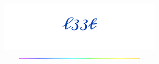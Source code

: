 <p align="center">
  <img
    src="https://raw.githubusercontent.com/73958319/73958319/main/signature.png"
  />
  <p height="500vh" align="center">
  <img
    src="https://raw.githubusercontent.com/73958319/73958319/main/rainbow.gif"
  />
  </p>
</p>
